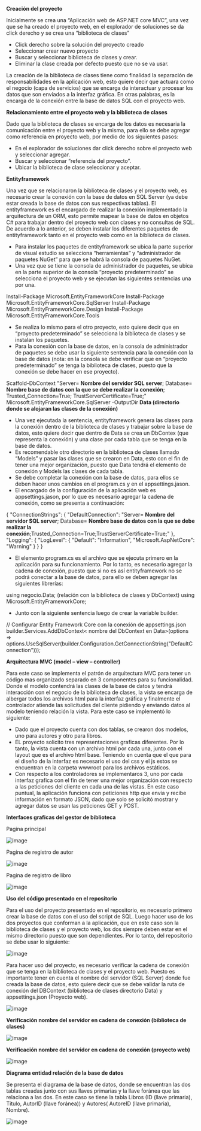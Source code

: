 **Creación del proyecto**

Inicialmente se crea una “Aplicación web de ASP.NET core MVC”, una vez que se ha creado el proyecto web, en el explorador de soluciones se da click derecho y se crea una “biblioteca de clases”
- Click derecho sobre la solución del proyecto creado
-	Seleccionar crear nuevo proyecto
-	Buscar y seleccionar biblioteca de clases y crear.
-	Eliminar la clase creada por defecto puesto que no se va usar.
  
La creación de la biblioteca de clases tiene como finalidad la separación de responsabilidades en la aplicación web, esto quiere decir que actuara como el negocio (capa de servicios) que se encarga de interactuar y procesar los datos que son enviados a la interfaz gráfica. En otras palabras, es la encarga de la conexión entre la base de datos SQL con el proyecto web.

**Relacionamiento entre el proyecto web y la biblioteca de clases**

Dado que la biblioteca de clases se encarga de los datos es necesaria la comunicación entre el proyecto web y la misma, para ello se debe agregar como referencia en proyecto web, por medio de los siguientes pasos:
-	En el explorador de soluciones dar click derecho sobre el proyecto web y seleccionar agregar.
-	Buscar y seleccionar “referencia del proyecto”.
-	Ubicar la biblioteca de clase seleccionar y aceptar.

**Entityframework**

Una vez que se relacionaron la biblioteca de clases y el proyecto web, es necesario crear la conexión con la base de datos en SQL Server (ya debe estar creada la base de datos con sus respectivas tablas). El entityframework es el encargado de realizar la conexión implementado la arquitectura de un ORM, esto permite mapear la base de datos en objetos C# para trabajar dentro del proyecto web con clases y no consultas de SQL. De acuerdo a lo anterior, se deben instalar los diferentes paquetes de entityframework tanto en el proyecto web como en la biblioteca de clases.

-	Para instalar los paquetes de entityframework se ubica la parte superior de visual estudio se selecciona “herramientas” y “administrador de paquetes NuGet” para que se habrá la consola de paquetes NuGet.
-	Una vez que se tiene la consola de administrador de paquetes, se ubica en la parte superior de la consola “proyecto predeterminado” se selecciona el proyecto web y se ejecutan las siguientes sentencias una por una.

Install-Package Microsoft.EntityFrameworkCore
Install-Package Microsoft.EntityFrameworkCore.SqlServer
Install-Package Microsoft.EntityFrameworkCore.Design
Install-Package Microsoft.EntityFrameworkCore.Tools

-	Se realiza lo mismo para el otro proyecto, esto quiere decir que en “proyecto predeterminado” se selecciona la biblioteca de clases y se instalan los paquetes.
-	Para la conexión con la base de datos, en la consola de administrador de paquetes se debe usar la siguiente sentencia para la conexión con la base de datos (nota: en la consola se debe verificar que en “proyecto predeterminado” se tenga la biblioteca de clases, puesto que la conexión se debe hacer en ese proyecto).

Scaffold-DbContext "Server= **Nombre del servidor SQL server**; Database= **Nombre base de datos con la que se debe realizar la conexión**; Trusted_Connection=True; TrustServerCertificate=True;" Microsoft.EntityFrameworkCore.SqlServer -OutputDir **Data (directorio donde se alojaran las clases de la conexión)**

-	Una vez ejecutada la sentencia, entityframework genera las clases para la conexión dentro de la biblioteca de clases y trabajar sobre la base de datos, esto quiere decir que dentro de Data se crea un DbContex (que representa la conexión) y una clase por cada tabla que se tenga en la base de datos.
-	Es recomendable otro directorio en la biblioteca de clases llamado “Models” y pasar las clases que se crearon en Data, esto con el fin de tener una mejor organización, puesto que Data tendrá el elemento de conexión y Models las clases de cada tabla.
-	Se debe completar la conexión con la base de datos, para ellos se deben hacer unos cambios en el program.cs y en el appsettings.jason.
-	El encargado de la configuración de la aplicación web es appsettings.jason, por lo que es necesario agregar la cadena de conexión, como se presenta a continuación:

{
    "ConnectionStrings": {
        "DefaultConnection": "Server= **Nombre del servidor SQL server**; Database= **Nombre base de datos con la que se debe realizar la conexión**;Trusted_Connection=True;TrustServerCertificate=True;"
    },
    "Logging": {
        "LogLevel": {
            "Default": "Information",
            "Microsoft.AspNetCore": "Warning"
        }
    }
}

-	El elemento program.cs es el archivo que se ejecuta primero en la aplicación para su funcionamiento. Por lo tanto, es necesario agregar la cadena de conexión, puesto que si no es así entityframework no se podrá conectar a la base de datos, para ello se deben agregar las siguientes librerías:

using negocio.Data; (relación con la biblioteca de clases y DbContext)
using Microsoft.EntityFrameworkCore;

-	Junto con la siguiente sentencia luego de crear la variable builder.
  
// Configurar Entity Framework Core con la conexión de appsettings.json
builder.Services.AddDbContext< nombre del DbContext en Data>(options =>
    options.UseSqlServer(builder.Configuration.GetConnectionString("DefaultConnection")));

**Arquitectura MVC (model – view – controller)**
 
Para este caso se implementa el patrón de arquitectura MVC para tener un código mas organizado separado en 3 componentes para su funcionalidad. Donde el modelo contendrá las clases de la base de datos y tendrá interacción con el negocio de la biblioteca de clases, la vista se encarga de albergar todos los archivos html para la interfaz gráfica y finalmente el controlador atiende las solicitudes del cliente pidiendo y enviando datos al modelo teniendo relación la vista. Para este caso se implementó lo siguiente:

-	Dado que el proyecto cuenta con dos tablas, se crearon dos modelos, uno para autores y otro para libros.
-	EL proyecto solicito tres representaciones graficas diferentes. Por lo tanto, la vista cuenta con un archivo html por cada una, junto con el layout que es el archivo html base. Teniendo en cuenta que el que para el diseño de la interfaz es necesario el uso del css y el js estos se encuentran en la carpeta wwwroot para los archivos estáticos.
-	Con respecto a los controladores se implementaros 3, uno por cada interfaz grafica con el fin de tener una mejor organización con respecto a las peticiones del cliente en cada una de las vistas. En este caso puntual, la aplicación funciona con peticiones http que envia y recibe información en formato JSON, dado que solo se solicitó mostrar y agregar datos se usan las peticiones GET y POST.

**Interfaces graficas del gestor de biblioteca**

Pagina principal

![image](https://github.com/user-attachments/assets/8e6ec581-3bb2-4859-a698-3972b86d3e05)

Pagina de registro de autor

![image](https://github.com/user-attachments/assets/75955b6a-48b3-4c76-a42c-07c5a21f515d)

Pagina de registro de libro

![image](https://github.com/user-attachments/assets/7a058be0-c99b-4229-9454-efd62b98a508)

**Uso del código presentado en el repositorio**

Para el uso del proyecto presentado en el repositorio, es necesario primero crear la base de datos con el uso del script de SQL. Luego hacer uso de los dos proyectos que conforman a la aplicación, que en este caso son la biblioteca de clases y el proyecto web, los dos siempre deben estar en el mismo directorio puesto que son dependientes. Por lo tanto, del repositorio se debe usar lo siguiente:

![image](https://github.com/user-attachments/assets/2788277d-1ad7-47a0-b235-a541550416ab)

Para hacer uso del proyecto, es necesario verificar la cadena de conexión que se tenga en la biblioteca de clases y el proyecto web. Puesto es importante tener en cuenta el nombre del servidor (SQL Server) donde fue creada la base de datos, esto quiere decir que se debe validar la ruta de conexión del DBContext (biblioteca de clases directorio Data) y appsettings.json (Proyecto web).

![image](https://github.com/user-attachments/assets/181bd707-e748-44d1-91ce-7f4d7558c82a)

**Verificación nombre del servidor en cadena de conexión (biblioteca de clases)**

![image](https://github.com/user-attachments/assets/ed51e449-3725-4fd7-b9cd-3a565fbb2a37)

**Verificación nombre del servidor en cadena de conexión (proyecto web)**

![image](https://github.com/user-attachments/assets/9a1548e1-073f-43c3-92c6-089fb11f37ec)


**Diagrama entidad relación de la base de datos**

Se presenta el diagrama de la base de datos, donde se encuentran las dos tablas creadas junto con sus llaves primarias y la llave foránea que las relaciona a las dos. En este caso se tiene la tabla Libros (ID (llave primaria), Titulo, AutorID (llave foránea)) y Autores( AutoreID (llave primaria), Nombre).

![image](https://github.com/user-attachments/assets/e8560e51-5333-4367-9e58-001791f3cd9b)


